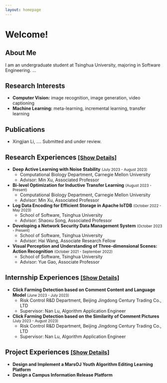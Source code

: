 ```yaml
---
layout: homepage
---
```


# Welcome!

## About Me

I am an undergraduate student at Tsinghua University, majoring in Software Engineering. ...

## Research Interests

- **Computer Vision:** image recognition, image generation, video captioning
- **Machine Learning:** meta-learning, incremental learning, transfer learning

## Publications

- Xingjian Li, .... Submitted and under review.

## Research Experiences <small>[[Show Details]](/research)</small>

- **Deep Active Learning with Noise Stability** <small>(July 2023 - August 2023)</small>
  - Computational Biology Department, Carnegie Mellon University
  - Advisor: Min Xu, Associated Professor
- **Bi-level Optimization for Inductive Transfer Learning** <small>(August 2023 - Present)</small>
  - Computational Biology Department, Carnegie Mellon University
  - Advisor: Min Xu, Associated Professor
- **Log Data Encoding for Efficient Storage in Apache IoTDB** <small>(October 2022 - May 2023)</small>
  - School of Software, Tsinghua University
  - Advisor: Shaoxu Song, Associated Professor
- **Developing a Network Security Data Management System** <small>(October 2023 - Present)</small>
  - School of Software, Tsinghua University
  - Advisor: Hai Wang, Associate Research Fellow
- **Visual Perception and Understanding of Three-dimensional Scenes: Action Recognition** <small>(October 2021 - September 2022)</small>
  - School of Software, Tsinghua University
  - Advisor: Yue Gao, Associate Professor

## Internship Experiences <small>[[Show Details]](/intern)</small>

- **Click Farming Detection based on Comment Content and Language Model** <small>(June 2023 - July 2023)</small>
  - Risk Control R&D Department, Beijing Jingdong Century Trading Co., LTD
  - Supervisor: Nan Lu, Algorithm Application Engineer
- **Click Farming Detection based on the Similarity of Comment Pictures** <small>(July 2023 - August 2023)</small>
  - Risk Control R&D Department, Beijing Jingdong Century Trading Co., LTD
  - Supervisor: Nan Lu, Algorithm Application Engineer

## Project Experiences <small>[[Show Details]](/project)</small>

- **Design and Implement a MarsOJ Youth Algorithm Editing Learning Platform**
- **Design a Campus Information Release Platform**
